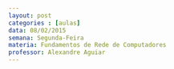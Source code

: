```yaml
---
layout: post
categories : [aulas]
data: 08/02/2015
semana: Segunda-Feira
materia: Fundamentos de Rede de Computadores
professor: Alexandre Aguiar
---
```

